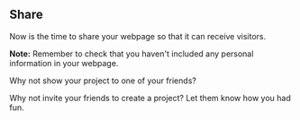 ## Share

Now is the time to share your webpage so that it can receive visitors.

**Note:** Remember to check that you haven't included any personal information in your webpage.

Why not show your project to one of your friends?

Why not invite your friends to create a project? Let them know how you had fun.

